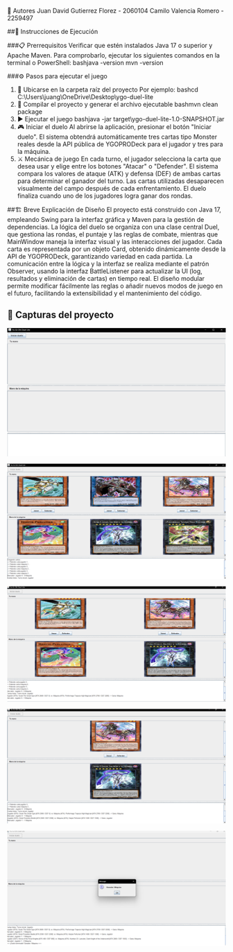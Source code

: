👥 Autores
Juan David Gutierrez Florez - 2060104
Camilo Valencia Romero - 2259497

##🚀 Instrucciones de Ejecución

###📋 Prerrequisitos
Verificar que estén instalados Java 17 o superior y Apache Maven.
Para comprobarlo, ejecutar los siguientes comandos en la terminal o PowerShell:
bashjava -version
mvn -version

###⚙️ Pasos para ejecutar el juego
1. 📂 Ubicarse en la carpeta raíz del proyecto
Por ejemplo:
bashcd C:\Users\juang\OneDrive\Desktop\ygo-duel-lite
2. 🔨 Compilar el proyecto y generar el archivo ejecutable
bashmvn clean package
3. ▶️ Ejecutar el juego
bashjava -jar target\ygo-duel-lite-1.0-SNAPSHOT.jar
4. 🎮 Iniciar el duelo
Al abrirse la aplicación, presionar el botón "Iniciar duelo".
El sistema obtendrá automáticamente tres cartas tipo Monster reales desde la API pública de YGOPRODeck para el jugador y tres para la máquina.
5. ⚔️ Mecánica de juego
En cada turno, el jugador selecciona la carta que desea usar y elige entre los botones "Atacar" o "Defender".
El sistema compara los valores de ataque (ATK) y defensa (DEF) de ambas cartas para determinar el ganador del turno.
Las cartas utilizadas desaparecen visualmente del campo después de cada enfrentamiento.
El duelo finaliza cuando uno de los jugadores logra ganar dos rondas.


##🏗️ Breve Explicación de Diseño
El proyecto está construido con Java 17, empleando Swing para la interfaz gráfica y Maven para la gestión de dependencias. La lógica del duelo se organiza con una clase central Duel, que gestiona las rondas, el puntaje y las reglas de combate, mientras que MainWindow maneja la interfaz visual y las interacciones del jugador. Cada carta es representada por un objeto Card, obtenido dinámicamente desde la API de YGOPRODeck, garantizando variedad en cada partida.
La comunicación entre la lógica y la interfaz se realiza mediante el patrón Observer, usando la interfaz BattleListener para actualizar la UI (log, resultados y eliminación de cartas) en tiempo real. El diseño modular permite modificar fácilmente las reglas o añadir nuevos modos de juego en el futuro, facilitando la extensibilidad y el mantenimiento del código.


## 📸 Capturas del proyecto

![Captura 1](Capturas/Captura%201.png)

![Captura 2](Capturas/Captura%202.png)

![Captura 3](Capturas/Captura%203.png)

![Captura 4](Capturas/Captura%204.png)

![Captura 5](Capturas/Captura%205.png)


